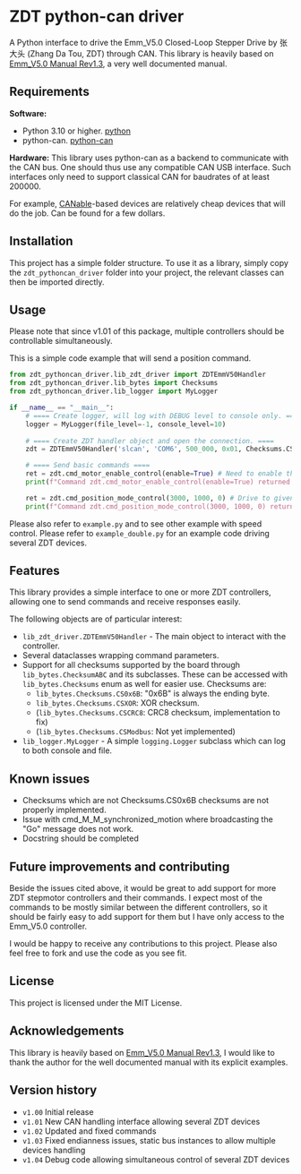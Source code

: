 # ZDT python-can driver

A Python interface to drive the Emm_V5.0 Closed-Loop Stepper Drive by 张大头 (Zhang Da Tou, ZDT) through CAN.
This library is heavily based on [Emm_V5.0 Manual Rev1.3](https://blog.csdn.net/zhangdatou666/article/details/132644047), a very well documented manual.

## Requirements

**Software:**
* Python 3.10 or higher. [python](https://www.python.org/downloads/)
* python-can. [python-can](https://python-can.readthedocs.io/en/stable/installation.html)

**Hardware:**
This library uses python-can as a backend to communicate with the CAN bus. One should thus use any compatible CAN USB interface. Such interfaces only need to support classical CAN for baudrates of at least $200 000$.

For example, [CANable](https://canable.io/)-based devices are relatively cheap devices that will do the job. Can be found for a few dollars.

## Installation

This project has a simple folder structure. To use it as a library, simply copy the `zdt_pythoncan_driver` folder into your project, the relevant classes can then be imported directly.

##  Usage

Please note that since v1.01 of this package, multiple controllers should be controllable simultaneously.

This is a simple code example that will send a position command.

```python
from zdt_pythoncan_driver.lib_zdt_driver import ZDTEmmV50Handler
from zdt_pythoncan_driver.lib_bytes import Checksums
from zdt_pythoncan_driver.lib_logger import MyLogger

if __name__ == "__main__":
    # ==== Create logger, will log with DEBUG level to console only. ====
    logger = MyLogger(file_level=-1, console_level=10)
    
    # ==== Create ZDT handler object and open the connection. ====
    zdt = ZDTEmmV50Handler('slcan', 'COM6', 500_000, 0x01, Checksums.CS0x6B, logger=logger)

    # ==== Send basic commands ====
    ret = zdt.cmd_motor_enable_control(enable=True) # Need to enable the control before sending commands to move it
    print(f"Command zdt.cmd_motor_enable_control(enable=True) returned {ret}!")

    ret = zdt.cmd_position_mode_control(3000, 1000, 0) # Drive to given position (in pulse count)
    print(f"Command zdt.cmd_position_mode_control(3000, 1000, 0) returned {ret}!")
```

Please also refer to `example.py` and to see other example with speed control. Please refer to `example_double.py` for an example code driving several ZDT devices. 

## Features

This library provides a simple interface to one or more ZDT controllers, allowing one to send commands and receive responses easily.

The following objects are of particular interest:
* `lib_zdt_driver.ZDTEmmV50Handler` - The main object to interact with the controller.
* Several dataclasses wrapping command parameters.
* Support for all checksums supported by the board through `lib_bytes.ChecksumABC` and its subclasses. These can be accessed with `lib_bytes.Checksums` enum as well for easier use. Checksums are:
    * `lib_bytes.Checksums.CS0x6B`: "0x6B" is always the ending byte. 
    * `lib_bytes.Checksums.CSXOR`: XOR checksum.
    * (`lib_bytes.Checksums.CSCRC8`: CRC8 checksum, implementation to fix)
    * (`lib_bytes.Checksums.CSModbus`: Not yet implemented)
* `lib_logger.MyLogger` - A simple `logging.Logger` subclass which can log to both console and file.

## Known issues

* Checksums which are not Checksums.CS0x6B checksums are not properly implemented.  
* Issue with cmd_M_M_synchronized_motion where broadcasting the "Go" message does not work.
* Docstring should be completed

## Future improvements and contributing

Beside the issues cited above, it would be great to add support for more ZDT stepmotor controllers and their commands.
I expect most of the commands to be mostly similar between the different controllers, so it should be fairly easy to add support for them but I have only access to the Emm_V5.0 controller.

I would be happy to receive any contributions to this project. Please also feel free to fork and use the code as you see fit.

## License

This project is licensed under the MIT License.

## Acknowledgements

This library is heavily based on [Emm_V5.0 Manual Rev1.3](https://blog.csdn.net/zhangdatou666/article/details/132644047), I would like to thank the author for the well documented manual with its explicit examples.

## Version history

* `v1.00` Initial release
* `v1.01` New CAN handling interface allowing several ZDT devices
* `v1.02` Updated and fixed commands 
* `v1.03` Fixed endianness issues, static bus instances to allow multiple devices handling
* `v1.04` Debug code allowing simultaneous control of several ZDT devices